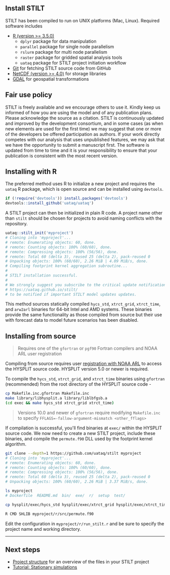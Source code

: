 ## Install STILT

STILT has been compiled to run on UNIX platforms (Mac, Linux). Required software includes

- [R (version >= 3.5.0)](https://www.r-project.org/)
  - `dplyr` package for data manipulation
  - `parallel` package for single node parallelism
  - `rslurm` package for multi node parallelism
  - `raster` package for gridded spatial analysis tools
  - `uataq` package for STILT project initiation workflow
- [Git](https://git-scm.com/) for fetching STILT source code from GitHub
- [NetCDF (version >= 4.0)](https://www.unidata.ucar.edu/software/netcdf/) for storage libraries
- [GDAL](https://gdal.org) for geospatial transformations

## Fair use policy

STILT is freely available and we encourage others to use it. Kindly keep us informed of how you are using the model and of any publication plans. Please acknowledge the source as a citation. STILT is continuously updated and improved by the development consortium, and in some cases (as when new elements are used for the first time) we may suggest that one or more of the developers be offered participation as authors. If your work directly competes with our analysis that uses unpublished features, we may ask that we have the opportunity to submit a manuscript first. The software is updated from time to time and it is your responsibility to ensure that your publication is consistent with the most recent version.

## Installing with R

The preferred method uses R to initialize a new project and requires the `uataq` R package, which is open source and can be installed using `devtools`.

```r
if (!require('devtools')) install.packages('devtools')
devtools::install_github('uataq/uataq')
```

A STILT project can then be initialized in plain R code. A project name other than `stilt` should be chosen for projects to avoid naming conflicts with the repository.

```r
uataq::stilt_init('myproject')
# Cloning into 'myproject'...
# remote: Enumerating objects: 60, done.
# remote: Counting objects: 100% (60/60), done.
# remote: Compressing objects: 100% (56/56), done.
# remote: Total 60 (delta 3), reused 25 (delta 2), pack-reused 0
# Unpacking objects: 100% (60/60), 2.26 MiB | 4.09 MiB/s, done.
# Compiling footprint kernel aggregation subroutine...
#
# STILT installation successful.
#
# We strongly suggest you subscribe to the critical update notifications at
# https://uataq.github.io/stilt/
# to be notified if important STILT model updates updates.
```

This method sources statically compiled `hycs_std`, `xtrct_grid`, `xtrct_time`, and `arw2arl` binaries for 64-bit Intel and AMD systems. These binaries provide the same functionality as those compiled from source but their use with forecast data to model future scenarios has been disabled.

## Installing from source

> Requires one of the `gfortran` or `pgf90` Fortran compilers and NOAA ARL user registration

Compiling from source requires user [registration with NOAA ARL](https://www.ready.noaa.gov/HYSPLIT_register.php) to access the HYSPLIT source code. HYSPLIT version 5.0 or newer is required.

To compile the `hycs_std`, `xtrct_grid`, and `xtrct_time` binaries using `gfortran` (recommended) from the root directory of the HYSPLIT source code -

```bash
cp Makefile.inc.gfortran Makefile.inc
make library/libhysplit.a library/liblbfgsb.a
(cd exec && make hycs_std xtrct_grid xtrct_time)
```

> Versions 10.0 and newer of `gfortran` require modifying `Makefile.inc` to specify `FFLAGS=-fallow-argument-mismatch <other_fflags>`

If compilation is successful, you'll find binaries at `exec/` within the HYSPLIT source code. We now need to create a new STILT project, include these binaries, and compile the `permute.f90` DLL used by the footprint kernel algorithm.

```bash
git clone --depth=1 https://github.com/uataq/stilt myproject
# Cloning into 'myproject'...
# remote: Enumerating objects: 60, done.
# remote: Counting objects: 100% (60/60), done.
# remote: Compressing objects: 100% (56/56), done.
# remote: Total 60 (delta 3), reused 25 (delta 2), pack-reused 0
# Unpacking objects: 100% (60/60), 2.26 MiB | 3.37 MiB/s, done.

ls myproject
# Dockerfile  README.md  bin/  exe/  r/  setup  test/

cp hysplit/exec/hycs_std hysplit/exec/xtrct_grid hysplit/exec/xtrct_time myproject/exe/

R CMD SHLIB myproject/r/src/permute.f90
```

Edit the configuration in `myproject/r/run_stilt.r` and be sure to specify the project name and working directory.

---

## Next steps

- [Project structure](project-structure.md) for an overview of the files in your STILT project
- [Tutorial: Stationary simulations](https://github.com/uataq/stilt-tutorials/tree/main/01-wbb)
